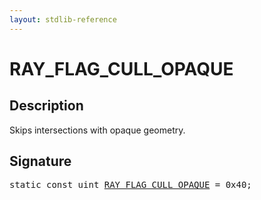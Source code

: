 ```yaml
---
layout: stdlib-reference
---
```


# RAY_FLAG_CULL_OPAQUE

## Description

Skips intersections with opaque geometry.


## Signature
<pre>
<span class='code_keyword'>static</span> <span class='code_keyword'>const</span> <span class="code_keyword">uint</span> <a href="/stdlib-reference/global-decls/ray_flag_cull_opaque-01245679abcefghij" class="code_var">RAY_FLAG_CULL_OPAQUE</a> = 0x40;
</pre>

